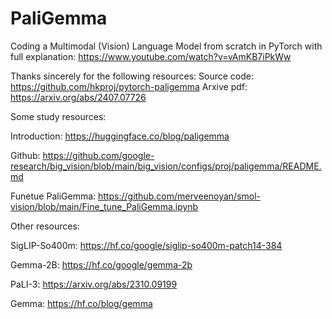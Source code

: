# PaliGemma
Coding a Multimodal (Vision) Language Model from scratch in PyTorch with full explanation: https://www.youtube.com/watch?v=vAmKB7iPkWw


Thanks sincerely for  the following resources:
Source code: https://github.com/hkproj/pytorch-paligemma
Arxive pdf: https://arxiv.org/abs/2407.07726


Some study resources:

Introduction: https://huggingface.co/blog/paligemma

Github: https://github.com/google-research/big_vision/blob/main/big_vision/configs/proj/paligemma/README.md

Funetue PaliGemma: https://github.com/merveenoyan/smol-vision/blob/main/Fine_tune_PaliGemma.ipynb

Other resources:

SigLIP-So400m: https://hf.co/google/siglip-so400m-patch14-384

Gemma-2B: https://hf.co/google/gemma-2b

PaLI-3: https://arxiv.org/abs/2310.09199

Gemma: https://hf.co/blog/gemma